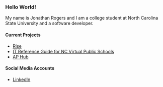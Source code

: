 ### Hello World!

My name is Jonathan Rogers and I am a college student at North Carolina State University and a software developer.

#### Current Projects
- [Rise](https://github.com/NCVirtual-Coding-Club/Rise)
- [IT Reference Guide for NC Virtual Public Schools](https://github.com/ncvpsptc/it)
- [AP Hub](https://github.com/ncvpsptc/aphub)


#### Social Media Accounts
- [LinkedIn](https://www.linkedin.com/in/jonathan-l-rogers/)


<!--
**jonathan-rogers-dev/jonathan-rogers-dev** is a ✨ _special_ ✨ repository because its `README.md` (this file) appears on your GitHub profile.

Here are some ideas to get you started:

- 🔭 I’m currently working on ...
- 🌱 I’m currently learning ...
- 👯 I’m looking to collaborate on ...
- 🤔 I’m looking for help with ...
- 💬 Ask me about ...
- 📫 How to reach me: ...
- 😄 Pronouns: ...
- ⚡ Fun fact: ...
-->


